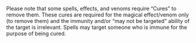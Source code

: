 Please note that some spells, effects, and venoms require “Cures” to remove them. These cures are required for the magical effect/venom only (to remove them) and the immunity and/or “may not be targeted” ability of the target is irrelevant. Spells may target someone who is immune for the purpose of being cured.